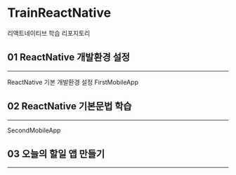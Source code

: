 # TrainReactNative
리액트네이티브 학습 리포지토리



## 01 ReactNative 개발환경 설정
***
ReactNative 기본 개발환경 설정
FirstMobileApp


## 02 ReactNative 기본문법 학습
***
SecondMobileApp

## 03 오늘의 할일 앱 만들기
***

